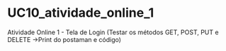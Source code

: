 # UC10_atividade_online_1
Atividade Online 1 - 
Tela de Login 
(Testar os métodos GET, POST, PUT e DELETE
->Print do postaman e código)
